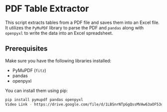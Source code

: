 # PDF Table Extractor

This script extracts tables from a PDF file and saves them into an Excel file. It utilizes the `PyMuPDF` library to parse the PDF and `pandas` along with `openpyxl` to write the data into an Excel spreadsheet.

## Prerequisites

Make sure you have the following libraries installed:

- PyMuPDF (`fitz`)
- pandas
- openpyxl

You can install them using pip:

```sh
pip install pymupdf pandas openpyxl
Video Link - https://drive.google.com/file/d/1LBSnrNTpGgQssMVAw63aOF53oN56Il1j/view?usp=drive_link

